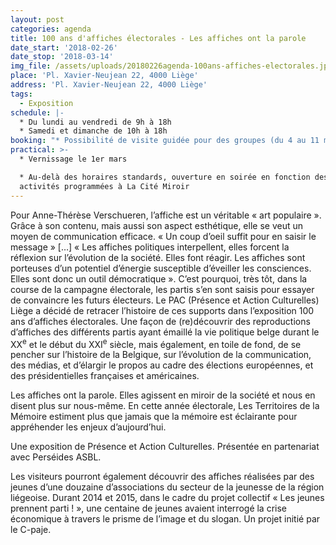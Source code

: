 ```yaml
---
layout: post
categories: agenda
title: 100 ans d'affiches électorales - Les affiches ont la parole
date_start: '2018-02-26'
date_stop: '2018-03-14'
img_file: /assets/uploads/20180226agenda-100ans-affiches-electorales.jpg
place: 'Pl. Xavier-Neujean 22, 4000 Liège'
address: 'Pl. Xavier-Neujean 22, 4000 Liège'
tags:
  - Exposition
schedule: |-
  * Du lundi au vendredi de 9h à 18h
  * Samedi et dimanche de 10h à 18h
booking: "* Possibilité de visite guidée pour des groupes (du 4 au 11 mars) :\r\n* réservation – <mailto:m.latour@pac-liege.be> – 04 221 70 32"
practical: >-
  * Vernissage le 1er mars

  * Au-delà des horaires standards, ouverture en soirée en fonction des
  activités programmées à La Cité Miroir
---
```

Pour Anne-Thérèse Verschueren, l’affiche est un véritable « art populaire ». Grâce à son contenu, mais aussi son aspect esthétique, elle se veut un moyen de communication efficace. « Un coup d’oeil suffit pour en saisir le message » \[…] « Les affiches politiques interpellent, elles forcent la réflexion sur l’évolution de la société. Elles font réagir. Les affiches sont porteuses d’un potentiel d’énergie susceptible d’éveiller les consciences. Elles sont donc un outil démocratique ». C’est pourquoi, très tôt, dans la course de la campagne électorale, les partis s’en sont saisis pour essayer de convaincre les futurs électeurs. Le PAC (Présence et Action Culturelles) Liège a décidé de retracer l’histoire de ces supports dans l’exposition 100 ans d’affiches électorales. Une façon de (re)découvrir des reproductions d’affiches des différents partis ayant émaillé la vie politique belge durant le XX<sup>e</sup> et le début du XXI<sup>e</sup> siècle, mais également, en toile de fond, de se pencher sur l’histoire de la Belgique, sur l’évolution de la communication, des médias, et d’élargir le propos au cadre des élections européennes, et des présidentielles françaises et américaines.

Les affiches ont la parole. Elles agissent en miroir de la société et nous en disent plus sur nous-même. En cette année électorale, Les Territoires de la Mémoire estiment plus que jamais que la mémoire est éclairante pour appréhender les enjeux d’aujourd’hui.

Une exposition de Présence et Action Culturelles. Présentée en partenariat avec Perséides ASBL.

Les visiteurs pourront également découvrir des affiches réalisées par des jeunes d’une douzaine d’associations du secteur de la jeunesse de la région liégeoise.  Durant 2014 et 2015, dans le cadre du projet collectif « Les jeunes prennent parti ! », une centaine de jeunes avaient interrogé la crise économique à travers le prisme de l’image et du slogan. Un projet initié par le C-paje.
